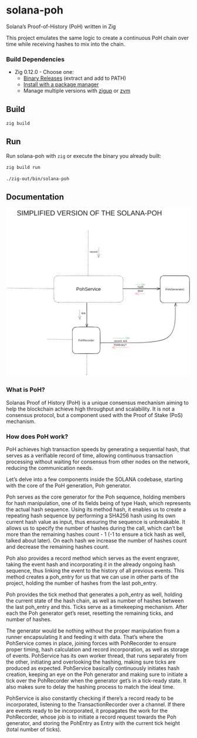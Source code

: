 # solana-poh
Solana’s Proof-of-History (PoH) written in Zig

This project emulates the same logic to create a continuous PoH chain over time while
receiving hashes to mix into the chain.

### Build Dependencies

- Zig 0.12.0 - Choose one:
  - [Binary Releases](https://ziglang.org/download/) (extract and add to PATH)
  - [Install with a package manager](https://github.com/ziglang/zig/wiki/Install-Zig-from-a-Package-Manager)
  - Manage multiple versions with [zigup](https://github.com/marler8997/zigup) or [zvm](https://www.zvm.app/)


## Build

```bash
zig build
```

## Run

Run solana-poh with `zig` or execute the binary you already built:

```bash
zig build run
```

```bash
./zig-out/bin/solana-poh
```

## Documentation 

![Solana-PoH diagram](./assets/diagram.png "Solana-PoH diagram")

### What is PoH?
Solanas Proof of History (PoH) is a unique consensus mechanism aiming to help the blockchain achieve high throughput and scalability. It is not a consensus protocol, but a component used with the Proof of Stake (PoS) mechanism.

### How does PoH work?
PoH achieves high transaction speeds by generating a sequential hash, that serves as a verifiable record of time, allowing continuous transaction processing without waiting for consensus from other nodes on the network, reducing the communication needs.

Let’s delve into a few components inside the SOLANA codebase, starting with the core of the PoH generation, Poh generator.

Poh serves as the core generator for the Poh sequence, holding members for hash manipulation, one of its fields being of type Hash, which represents the actual hash sequence. Using its method hash, it enables us to create a repeating hash sequence by performing a SHA256 hash using its own current hash value as input, thus ensuring the sequence is unbreakable. It allows us to specify the number of hashes during the call, which can’t be more than the remaining hashes count - 1 (-1 to ensure a tick hash as well, talked about later). On each hash we increase the number of hashes count and decrease the remaining hashes count.

Poh also provides a record method which serves as the event engraver, taking the event hash and incorporating it in the already ongoing hash sequence, thus linking the event to the history of all previous events. This method creates a poh_entry for us that we can use in other parts of the project, holding the number of hashes from the last poh_entry.

Poh provides the tick method that generates a poh_entry as well, holding the current state of the hash chain, as well as number of hashes between the last poh_entry and this. Ticks serve as a timekeeping mechanism. After each the Poh generator get’s reset, resetting the remaining ticks, and number of hashes.

The generator would be nothing without the proper manipulation from a runner encapsulating it and feeding it with data. That’s where the PohService comes in place, joining forces with PohRecorder to ensure proper timing, hash calculation and record incorporation, as well as storage of events. PohService has its own worker thread, that runs separately from the other, initiating and overlooking the hashing, making sure ticks are produced as expected. PohService basically continuously initiates hash creation, keeping an eye on the Poh generator and making sure to initiate a tick over the PohRecorder when the generator get’s in a tick-ready state. It also makes sure to delay the hashing process to match the ideal time.

PohService is also constantly checking if there’s a record ready to be incorporated, listening to the TransactionRecorder over a channel. If there are events ready to be incorporated, it propagates the work for the PohRecorder, whose job is to initiate a record request towards the Poh generator, and storing the PohEntry as Entry with the current tick height (total number of ticks).
